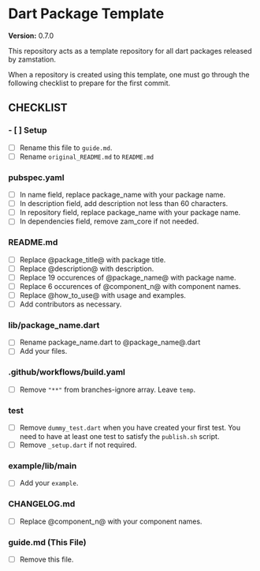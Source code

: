 # Dart Package Template

**Version:** 0.7.0

This repository acts as a template repository for all dart packages released by zamstation.

When a repository is created using this template, one must go through the following checklist to prepare for the first commit.

## CHECKLIST

### - [ ] Setup
- [ ] Rename this file to `guide.md`.
- [ ] Rename `original_README.md` to `README.md`

### pubspec.yaml
- [ ] In name field, replace package_name with your package name.
- [ ] In description field, add description not less than 60 characters.
- [ ] In repository field, replace package_name with your package name.
- [ ] In dependencies field, remove zam_core if not needed.

### README.md
- [ ] Replace @package_title@ with package title.
- [ ] Replace @description@ with description.
- [ ] Replace 19 occurences of @package_name@ with package name.
- [ ] Replace 6 occurences of @component_n@ with component names.
- [ ] Replace @how_to_use@ with usage and examples.
- [ ] Add contributors as necessary.

### lib/package_name.dart
- [ ] Rename package_name.dart to @package_name@.dart
- [ ] Add your files.

### .github/workflows/build.yaml
- [ ] Remove `"**"` from branches-ignore array. Leave `temp`.

### test
- [ ] Remove `dummy_test.dart` when you have created your first test. You need to have at least one test to satisfy the `publish.sh` script.
- [ ] Remove `_setup.dart` if not required.

### example/lib/main
- [ ] Add your `example`.

### CHANGELOG.md
- [ ] Replace @component_n@ with your component names.

### guide.md (This File)
- [ ] Remove this file.
